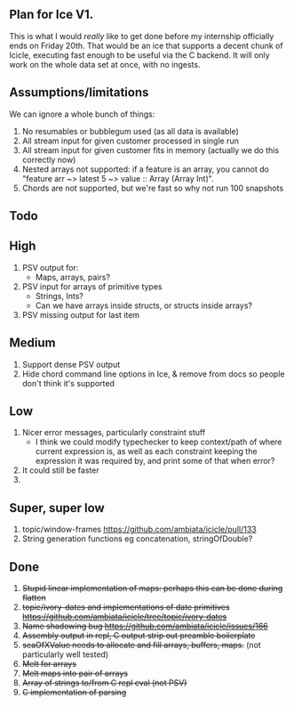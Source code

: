 Plan for Ice V1.
---------------

This is what I would *really* like to get done before my internship officially ends on Friday 20th.
That would be an ice that supports a decent chunk of Icicle, executing fast enough to be useful via the C backend.
It will only work on the whole data set at once, with no ingests.

Assumptions/limitations
-----------

We can ignore a whole bunch of things:

1. No resumables or bubblegum used (as all data is available)
2. All stream input for given customer processed in single run
3. All stream input for given customer fits in memory (actually we do this correctly now)
4. Nested arrays not supported: if a feature is an array, you cannot do "feature arr ~> latest 5 ~> value :: Array (Array Int)".
5. Chords are not supported, but we're fast so why not run 100 snapshots


Todo
----

## High
1. PSV output for:
    - Maps, arrays, pairs?
2. PSV input for arrays of primitive types
    - Strings, Ints?
    - Can we have arrays inside structs, or structs inside arrays?
3. PSV missing output for last item

## Medium

1. Support dense PSV output
2. Hide chord command line options in Ice, & remove from docs so people don't think it's supported

## Low

1. Nicer error messages, particularly constraint stuff
    - I think we could modify typechecker to keep context/path of where current expression is, as well as each constraint keeping the expression it was required by, and print some of that when error?
2. It could still be faster
3. 

## Super, super low
1. topic/window-frames https://github.com/ambiata/icicle/pull/133
2. String generation functions eg concatenation, stringOfDouble?


## Done
1. ~~Stupid linear implementation of maps: perhaps this can be done during flatten~~
2. ~~topic/ivory-dates and implementations of date primitives https://github.com/ambiata/icicle/tree/topic/ivory-dates~~
3. ~~Name shadowing bug https://github.com/ambiata/icicle/issues/166~~
4. ~~Assembly output in repl, C output strip out preamble boilerplate~~
6. ~~seaOfXValue needs to allocate and fill arrays, buffers, maps.~~ (not particularly well tested)
7. ~~Melt for arrays~~
8. ~~Melt maps into pair of arrays~~
9. ~~Array of strings to/from C repl eval (not PSV)~~
10. ~~C implementation of parsing~~

